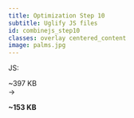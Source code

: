 ```yaml
---
title: Optimization Step 10
subtitle: Uglify JS files
id: combinejs_step10
classes: overlay centered_content
image: palms.jpg
---
```


JS: 

<div class="big_text"> 
~397 KB
<br />
&#8594; 
<br />

<strong>~153 KB</strong>
</div>